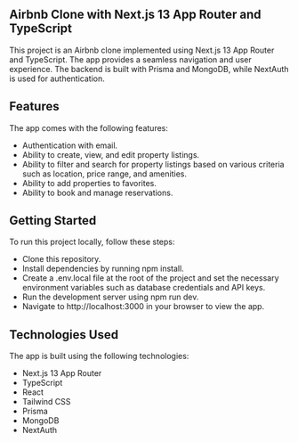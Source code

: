 ## Airbnb Clone with Next.js 13 App Router and TypeScript
This project is an Airbnb clone implemented using Next.js 13 App Router and TypeScript. The app provides a seamless navigation and user experience. The backend is built with Prisma and MongoDB, while NextAuth is used for authentication.

## Features
The app comes with the following features:

- Authentication with email.
- Ability to create, view, and edit property listings.
- Ability to filter and search for property listings based on various criteria such as location, price range, and amenities.
- Ability to add properties to favorites.
- Ability to book and manage reservations.
## Getting Started
To run this project locally, follow these steps:

- Clone this repository.
- Install dependencies by running npm install.
- Create a .env.local file at the root of the project and set the necessary environment variables such as database credentials and API keys. 
- Run the development server using npm run dev.
- Navigate to http://localhost:3000 in your browser to view the app.

## Technologies Used
The app is built using the following technologies:

- Next.js 13 App Router
- TypeScript
- React
- Tailwind CSS
- Prisma
- MongoDB
- NextAuth
